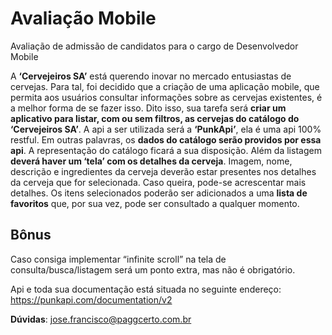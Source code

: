 # Avaliação Mobile

Avaliação de admissão de candidatos para o cargo de Desenvolvedor Mobile

A **‘Cervejeiros SA’** está querendo inovar no mercado entusiastas de cervejas. Para tal, foi decidido que a criação de uma aplicação mobile, que permita aos usuários consultar informações sobre as cervejas existentes, é a melhor forma de se fazer isso.
Dito isso, sua tarefa será **criar um aplicativo para listar, com ou sem filtros, as cervejas do catálogo do ‘Cervejeiros SA’**. A api a ser utilizada será a **‘PunkApi’**, ela é uma api 100% restful. Em outras palavras, os **dados do catálogo serão providos por essa api**.
A representação do catálogo ficará a sua disposição.
Além da listagem **deverá haver um ‘tela’ com os detalhes da cerveja**. Imagem, nome, descrição e ingredientes da cerveja deverão estar presentes nos detalhes da cerveja que for selecionada. Caso queira, pode-se acrescentar mais detalhes.
Os itens selecionados poderão ser adicionados a uma **lista de favoritos** que, por sua vez, pode ser consultado a qualquer momento.

## Bônus

Caso consiga implementar “infinite scroll” na tela de consulta/busca/listagem será um ponto extra, mas não é obrigatório.


Api e toda sua documentação está situada no seguinte endereço: https://punkapi.com/documentation/v2

**Dúvidas**: jose.francisco@paggcerto.com.br
